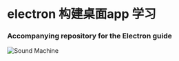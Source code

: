 # electron 构建桌面app 学习
### Accompanying repository for the Electron guide

![Sound Machine](http://newsget-cache.stor.sinaapp.com/6bd88d66e970c29a0f4ab5510a8dce02.png)